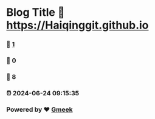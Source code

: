 # Blog Title :link: https://Haiqinggit.github.io 
### :page_facing_up: [1](https://Haiqinggit.github.io/tag.html) 
### :speech_balloon: 0 
### :hibiscus: 8 
### :alarm_clock: 2024-06-24 09:15:35 
### Powered by :heart: [Gmeek](https://github.com/Meekdai/Gmeek)
